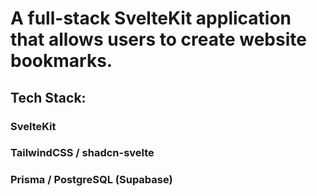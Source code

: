 # A full-stack SvelteKit application that allows users to create website bookmarks.

## Tech Stack:

### SvelteKit

### TailwindCSS / shadcn-svelte

### Prisma / PostgreSQL (Supabase)

